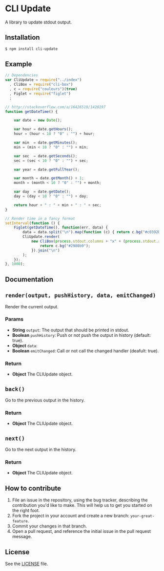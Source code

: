 CLI Update
==========
A library to update stdout output.

## Installation

```sh
$ npm install cli-update
```

## Example

```js
// Dependencies
var CliUpdate = require("../index")
  , CliBox = require("cli-box")
  , c = require("couleurs")(true)
  , Figlet = require("figlet")
  ;

// http://stackoverflow.com/a/16426519/1420197
function getDateTime() {

    var date = new Date();

    var hour = date.getHours();
    hour = (hour < 10 ? "0" : "") + hour;

    var min  = date.getMinutes();
    min = (min < 10 ? "0" : "") + min;

    var sec  = date.getSeconds();
    sec = (sec < 10 ? "0" : "") + sec;

    var year = date.getFullYear();

    var month = date.getMonth() + 1;
    month = (month < 10 ? "0" : "") + month;

    var day  = date.getDate();
    day = (day < 10 ? "0" : "") + day;

    return hour + " : " + min + " : " + sec;
}

// Render time in a fancy format
setInterval(function () {
    Figlet(getDateTime(), function(err, data) {
        data = data.split("\n").map(function (c) { return c.bg("#c0392b") + "\u001b[45m"; }).join("\n");
        CliUpdate.render(
            new CliBox(process.stdout.columns + "x" + (process.stdout.rows - 3), data).toString().split("\n").map(function (c) {
                return c.bg("#2980b9");
            }).join("\n")
        );
    });
}, 1000);
````


## Documentation
## `render(output, pushHistory, data, emitChanged)`
Render the current output.

### Params
- **String** `output`: The output that should be printed in stdout.
- **Boolean** `pushHistory`: Push or not push the output in history (default: true).
- **Object** `data`:
- **Boolean** `emitChanged`: Call or not call the changed handler (deafult: true).

### Return
- **Object** The CLIUpdate object.

## `back()`
Go to the previous output in the history.

### Return
- **Object** The CLIUpdate object.

## `next()`
Go to the next output in the history.

### Return
- **Object** The CLIUpdate object.

## How to contribute

1. File an issue in the repository, using the bug tracker, describing the
   contribution you'd like to make. This will help us to get you started on the
   right foot.
2. Fork the project in your account and create a new branch:
   `your-great-feature`.
3. Commit your changes in that branch.
4. Open a pull request, and reference the initial issue in the pull request
   message.

## License
See the [LICENSE](./LICENSE) file.
